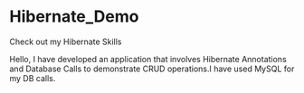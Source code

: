 # Hibernate_Demo
Check out my Hibernate Skills

Hello,
I have developed an application that involves Hibernate Annotations and Database Calls to demonstrate CRUD operations.I have used MySQL for my DB calls.
